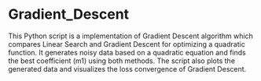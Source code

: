 # Gradient_Descent
This Python script is a implementation of Gradient Descent algorithm which compares Linear Search and Gradient Descent for optimizing a quadratic function. It generates noisy data based on a quadratic equation and finds the best coefficient (m1) using both methods. The script also plots the generated data and visualizes the loss convergence of Gradient Descent.
